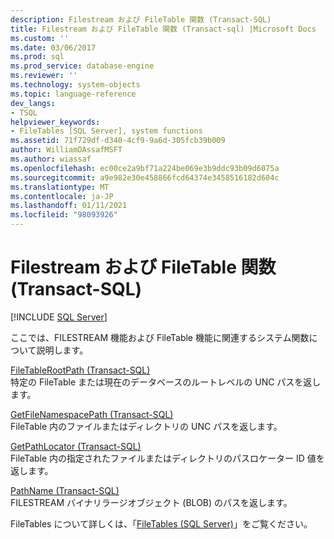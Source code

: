 ```yaml
---
description: Filestream および FileTable 関数 (Transact-SQL)
title: Filestream および FileTable 関数 (Transact-sql) |Microsoft Docs
ms.custom: ''
ms.date: 03/06/2017
ms.prod: sql
ms.prod_service: database-engine
ms.reviewer: ''
ms.technology: system-objects
ms.topic: language-reference
dev_langs:
- TSQL
helpviewer_keywords:
- FileTables [SQL Server], system functions
ms.assetid: 71f729df-d340-4cf9-9a6d-305fcb39b009
author: WilliamDAssafMSFT
ms.author: wiassaf
ms.openlocfilehash: ec00ce2a9bf71a224be069e3b9ddc93b09d6075a
ms.sourcegitcommit: a9e982e30e458866fcd64374e3458516182d604c
ms.translationtype: MT
ms.contentlocale: ja-JP
ms.lasthandoff: 01/11/2021
ms.locfileid: "98093926"
---
```

# <a name="filestream-and-filetable-functions-transact-sql"></a>Filestream および FileTable 関数 (Transact-SQL)
[!INCLUDE [SQL Server](../../includes/applies-to-version/sqlserver.md)]

  ここでは、FILESTREAM 機能および FileTable 機能に関連するシステム関数について説明します。  
  
 [FileTableRootPath &#40;Transact-SQL&#41;](../../relational-databases/system-functions/filetablerootpath-transact-sql.md)  
 特定の FileTable または現在のデータベースのルートレベルの UNC パスを返します。  
  
 [GetFileNamespacePath &#40;Transact-SQL&#41;](../../relational-databases/system-functions/getfilenamespacepath-transact-sql.md)  
 FileTable 内のファイルまたはディレクトリの UNC パスを返します。  
  
 [GetPathLocator &#40;Transact-SQL&#41;](../../relational-databases/system-functions/getpathlocator-transact-sql.md)  
 FileTable 内の指定されたファイルまたはディレクトリのパスロケーター ID 値を返します。  
  
 [PathName &#40;Transact-SQL&#41;](../../relational-databases/system-functions/pathname-transact-sql.md)  
 FILESTREAM バイナリラージオブジェクト (BLOB) のパスを返します。  
  
 FileTables について詳しくは、「[FileTables &#40;SQL Server&#41;](../../relational-databases/blob/filetables-sql-server.md)」をご覧ください。  
  
  
